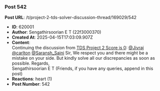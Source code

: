 ### Post 542
**Post URL**: /t/project-2-tds-solver-discussion-thread/169029/542
- **ID**: 620001
- **Author**: Sengathirsoorian E T (22f3000370)
- **Created At**: 2025-04-15T17:03:09.907Z
- **Content**:  
  Continuing the discussion from <a href="https://discourse.onlinedegree.iitm.ac.in/t/tds-project-2-score-is-0/172633/11">TDS Project 2 Score is 0</a>:
<a class="mention" href="/u/jivraj">@Jivraj</a> <a class="mention" href="/u/carlton">@carlton</a> <a class="mention" href="/u/saransh_saini">@Saransh_Saini</a>
Sir, We respect you and there might be a mistake on your side. But kindly solve all our discrepancies as soon as possible.
Regards,<br>
Sengathirsoorian E T
(Friends, if you have any queries, append in this post)
- **Reactions**: heart (1)
- **Post Number**: 542

